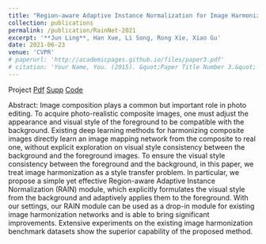 ```yaml
---
title: "Region-aware Adaptive Instance Normalization for Image Harmonization"
collection: publications
permalink: /publication/RainNet-2021
excerpt: '**Jun Ling**, Han Xue, Li Song, Rong Xie, Xiao Gu'
date: 2021-06-23
venue: 'CVPR'
# paperurl: 'http://academicpages.github.io/files/paper3.pdf'
# citation: 'Your Name, You. (2015). &quot;Paper Title Number 3.&quot; <i>Journal 1</i>. 1(3).'
---
```

Project [Pdf](https://openaccess.thecvf.com/content/CVPR2021/papers/Ling_Region-Aware_Adaptive_Instance_Normalization_for_Image_Harmonization_CVPR_2021_paper.pdf) [Supp](https://openaccess.thecvf.com/content/CVPR2021/supplemental/Ling_Region-Aware_Adaptive_Instance_CVPR_2021_supplemental.pdf) [Code](https://github.com/junleen/RainNet)

Abstract: Image composition plays a common but important role in photo editing. To acquire photo-realistic composite images, one must adjust the appearance and visual style of the foreground to be compatible with the background. Existing deep learning methods for harmonizing composite images directly learn an image mapping network from the composite to real one, without explicit exploration on visual style consistency between the background and the foreground images. To ensure the visual style consistency between the foreground and the background, in this paper, we treat image harmonization as a style transfer problem. In particular, we propose a simple yet effective Region-aware Adaptive Instance Normalization (RAIN) module, which explicitly formulates the visual style from the background and adaptively applies them to the foreground. With our settings, our RAIN module can be used as a drop-in module for existing image harmonization networks and is able to bring significant improvements. Extensive experiments on the existing image harmonization benchmark datasets show the superior capability of the proposed method. 